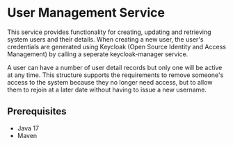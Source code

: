 # User Management Service 

This service provides functionality for creating, updating and retrieving system users and their details. 
When creating a new user, the user's credentials are generated using Keycloak (Open Source Identity and Access Management) 
by calling a seperate keycloak-manager service.

A user can have a number of user detail records but only one will be active at any time. 
This structure supports the requirements to remove someone's access to the system because they no longer need access, 
but to allow them to rejoin at a later date without having to issue a new username.

## Prerequisites 

* Java 17 
* Maven



